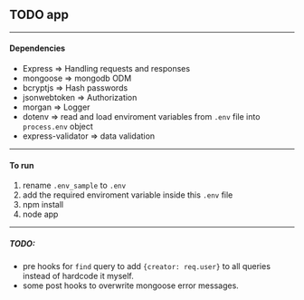## TODO app
---

#### Dependencies
- Express => Handling requests and responses
- mongoose => mongodb ODM
- bcryptjs => Hash passwords
- jsonwebtoken => Authorization
- morgan => Logger
- dotenv => read and load enviroment variables from `.env` file into `process.env` object
- express-validator => data validation

---
#### To run
1. rename `.env_sample` to `.env` 
1. add the required enviroment variable inside this `.env` file
1. npm install
1. node app

---
##### TODO:
- pre hooks for `find` query to add `{creator: req.user}` to all queries instead of hardcode it myself.
- some post hooks to overwrite mongoose error messages.